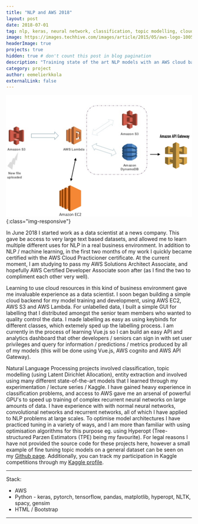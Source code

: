 ```yaml
---
title: "NLP and AWS 2018"
layout: post
date: 2018-07-01
tag: nlp, keras, neural network, classification, topic modelling, cloud computing, cloud infrastructure, cloud backend, GUI frontend
image: https://images.techhive.com/images/article/2015/05/aws-logo-100584713-primary.idge.jpg
headerImage: true
projects: true
hidden: true # don't count this post in blog pagination
description: "Training state of the art NLP models with an AWS cloud backend"
category: project
author: eemelierkkola
externalLink: false
---
```


![Screen-shot](/assets/aws.png){:class="img-responsive"}

In June 2018 I started work as a data scientist at a news company. This gave be access to very large text based datasets, and allowed me to learn multiple different uses for NLP in a real business environment. In addition to NLP / machine learning, in the first two months of my work I quickly became certified with the AWS Cloud Practicioner certificate. At the current moment, I am studying to pass my AWS Solutions Architect Associate, and hopefully AWS Certified Developer Associate soon after (as I find the two to compliment each other very well).

Learning to use cloud resources in this kind of business environment gave me invaluable experience as a data scientist. I soon began building a simple cloud backend for my model training and development, using AWS EC2, AWS S3 and AWS Lambda. For unlabelled data, I built a simple GUI for labelling that I distributed amongst the senior team members who wanted to quality control the data. I made labelling as easy as using keybinds for different classes, which extemely sped up the labelling process. I am currently in the process of learning Vue.js so I can build an easy API and analytics dashboard that other developers / seniors can sign in with set user privileges and query for information / predictions / metrics produced by all of my models (this will be done using Vue.js, AWS cognito and AWS API Gateway).

Natural Language Processing projects involved classification, topic modelling (using Latent Dirichlet Allocation), entity extraction and involved using many different state-of-the-art models that I learned through my experimentation / lecture series / Kaggle. I have gained heavy experience in classification problems, and access to AWS gave me an arsenal of powerful GPU's to speed up training of complex recurrent neural networks on large amounts of data. I have experience with with normal neural networks, convolutional networks and recurrent networks, all of which I have applied to NLP problems at large scales. To optimise model architectures I have practiced tuning in a variety of ways, and I am more than familiar with using optimisation algorithms for this purpose eg. using Hyperopt (Tree-structured Parzen Estimators (TPE) being my favourite). For legal reasons I have not provided the source code for these projects here, however a small example of fine tuning topic models on a general dataset can be seen on my [Github page](https://github.com/emilerkkola/Visual-Topic-Modeling). Additionally, you can track my participation in Kaggle competitions through my [Kaggle profile](https://www.kaggle.com/eeeedev). 

---

Stack:

- AWS
- Python - keras, pytorch, tensorflow, pandas, matplotlib, hyperopt, NLTK, spacy, gensim
- HTML / Bootstrap

---

